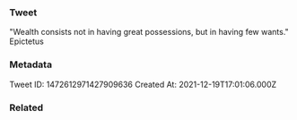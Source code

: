 ### Tweet
"Wealth consists not in having great possessions, but in having few wants." Epictetus

### Metadata
Tweet ID: 1472612971427909636
Created At: 2021-12-19T17:01:06.000Z

### Related

